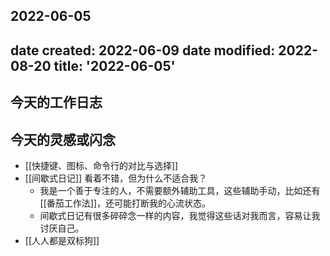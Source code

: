 2022-06-05
---
date created: 2022-06-09
date modified: 2022-08-20
title: '2022-06-05'
---

## 今天的工作日志

## 今天的灵感或闪念

- [[快捷键、图标、命令行的对比与选择]]
- [[间歇式日记]] 看着不错，但为什么不适合我？
	- 我是一个善于专注的人，不需要额外辅助工具，这些辅助手动，比如还有 [[番茄工作法]]，还可能打断我的心流状态。
	- 间歇式日记有很多碎碎念一样的内容，我觉得这些话对我而言，容易让我讨厌自己。
- [[人人都是双标狗]]
